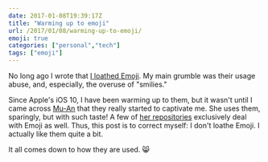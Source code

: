 ```yaml
---
date: 2017-01-08T19:39:17Z
title: "Warming up to emoji"
url: /2017/01/08/warming-up-to-emoji/
emoji: true
categories: ["personal","tech"]
tags: ["emoji"]
---
```


No long ago I wrote that [I loathed Emoji](/2015/09/18/i-loathe-emoji/). My main grumble was their usage abuse, and, especially, the overuse of "smilies."

Since Apple's iOS 10, I have been warming up to them, but it wasn't until I came across [Mu-An](http://muan.co/) that they really started to captivate me. She uses them, sparingly, but with such taste! A few of [her repositories](https://github.com/muan/) exclusively deal with Emoji as well. Thus, this post is to correct myself: I don't loathe Emoji. I actually like them quite a bit.

It all comes down to how they are used. :smile_cat:
